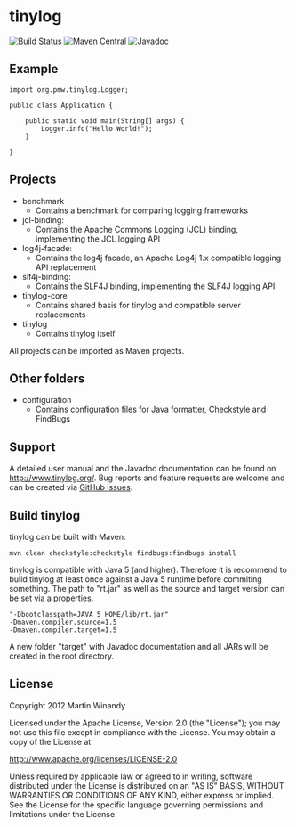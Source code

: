 tinylog
=======
[![Build Status](https://travis-ci.org/pmwmedia/tinylog.svg?branch=v1.2)](https://travis-ci.org/pmwmedia/tinylog)
[![Maven Central](https://maven-badges.herokuapp.com/maven-central/org.tinylog/tinylog/badge.svg)](https://maven-badges.herokuapp.com/maven-central/org.tinylog/tinylog)
[![Javadoc](https://javadoc-emblem.rhcloud.com/doc/org.tinylog/tinylog/badge.svg)](http://www.javadoc.io/doc/org.tinylog/tinylog)

Example
-------

    import org.pmw.tinylog.Logger;
    
    public class Application {
    
        public static void main(String[] args) {
            Logger.info("Hello World!");
        }
    
    }

Projects
--------

* benchmark
  * Contains a benchmark for comparing logging frameworks
* jcl-binding:
  * Contains the Apache Commons Logging (JCL) binding, implementing the JCL logging API
* log4j-facade:
  * Contains the log4j facade, an Apache Log4j 1.x compatible logging API replacement
* slf4j-binding:
  * Contains the SLF4J binding, implementing the SLF4J logging API
* tinylog-core
  * Contains shared basis for tinylog and compatible server replacements
* tinylog
  * Contains tinylog itself

All projects can be imported as Maven projects.

Other folders
-------------
	
* configuration
  * Contains configuration files for Java formatter, Checkstyle and FindBugs

Support
-------

A detailed user manual and the Javadoc documentation can be found on http://www.tinylog.org/. Bug reports and feature requests are welcome and can be created via [GitHub issues](https://github.com/pmwmedia/tinylog/issues).

Build tinylog
-------------

tinylog can be built with Maven:

	mvn clean checkstyle:checkstyle findbugs:findbugs install
	
tinylog is compatible with Java 5 (and higher). Therefore it is recommend to build tinylog at least once against a Java 5 runtime before commiting something. The path to "rt.jar" as well as the source and target version can be set via a properties.

	"-Dbootclasspath=JAVA_5_HOME/lib/rt.jar"
	-Dmaven.compiler.source=1.5
	-Dmaven.compiler.target=1.5

A new folder "target" with Javadoc documentation and all JARs will be created in the root directory.

License
-------

Copyright 2012 Martin Winandy

Licensed under the Apache License, Version 2.0 (the "License"); you may not use this file except in compliance with the License. You may obtain a copy of the License at

http://www.apache.org/licenses/LICENSE-2.0

Unless required by applicable law or agreed to in writing, software distributed under the License is distributed on an "AS IS" BASIS, WITHOUT WARRANTIES OR CONDITIONS OF ANY KIND, either express or implied. See the License for the specific language governing permissions and limitations under the License.
